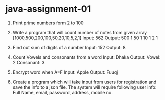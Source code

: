 # java-assignment-01
1. Print prime numbers form 2 to 100
2. Write a program that will count number of notes from given array
[1000,500,200,100,50,20,10,5,2,1]
Input: 562
Output: 
500 1
50 1
10 1
2 1

3.  Find out sum of digits of a number
Input: 152
Output: 8

4. Count Vowels and consonants from a word
Input: Dhaka
Output:
Vowel: 2
Consonant: 3

5. Encrypt word when A=F
Input: Apple
Output: Fuuqj

6. Create a program which will take input from users for registration and save the info to a json file. The system will require following user info:
Full Name, email, password, address, mobile no.
